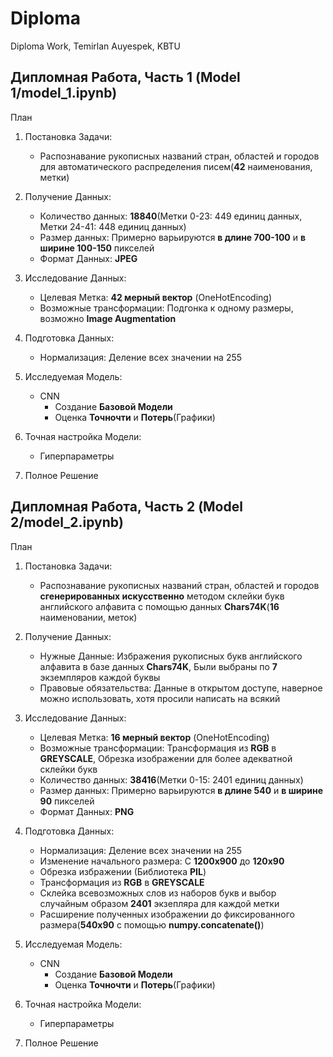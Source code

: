 # Diploma
Diploma Work, Temirlan Auyespek, KBTU

## Дипломная Работа, Часть 1 (Model 1/model_1.ipynb) 

План

1. Постановка Задачи:
   - Распознавание рукописных названий стран, областей и городов для автоматического распределения писем(**42** наименования, метки)

2. Получение Данных:
   - Количество данных:       **18840**(Метки 0-23: 449 единиц данных, Метки 24-41: 448 единиц данных)
   - Размер данных:           Примерно варьируются **в длине 700-100** и **в ширине 100-150** пикселей
   - Формат Данных:           **JPEG**

3. Исследование Данных:
   - Целевая Метка:              **42 мерный вектор** (OneHotEncoding)
   - Возможные трансформации:    Подгонка к одному размеры, возможно **Image Augmentation**
   
4. Подготовка Данных:
   - Нормализация:              Деление всех значении на 255
   
5. Исследуемая Модель:
   - CNN
     - Создание **Базовой Модели**
     - Оценка **Точночти** и **Потерь**(Графики)
   
6. Точная настройка Модели:
   - Гиперпараметры
   
7. Полное Решение


## Дипломная Работа, Часть 2 (Model 2/model_2.ipynb) 

План

1. Постановка Задачи:
   - Распознавание рукописных названий стран, областей и городов **сгенерированных искусственно** методом склейки букв английского алфавита с помощью данных **Chars74K**(**16** наименовании, меток)
   
2. Получение Данных:
   - Нужные Данные:     Избражения рукописных букв английского алфавита в базе данных **Chars74K**, Были выбраны по **7** экземпляров каждой буквы
   - Правовые обязательства:  Данные в открытом доступе, наверное можно использовать, хотя просили написать на всякий       

3. Исследование Данных:
   - Целевая Метка:              **16 мерный вектор** (OneHotEncoding)
   - Возможные трансформации:    Трансформация из **RGB** в **GREYSCALE**, Обрезка изображении для более адекватной склейки букв
   - Количество данных:       **38416**(Метки 0-15: 2401 единиц данных)
   - Размер данных:           Примерно варьируются **в длине 540** и **в ширине 90** пикселей
   - Формат Данных:           **PNG**
   
4. Подготовка Данных:
   - Нормализация:              Деление всех значении на 255
   - Изменение начального размера: С **1200х900** до **120х90**
   - Обрезка избражении (Библиотека **PIL**)
   - Трансформация из **RGB** в **GREYSCALE**
   - Склейка всевозможных слов из наборов букв и выбор случайным образом **2401** экзепляра для каждой метки
   - Расширение полученных изображении до фиксированного размера(**540х90** с помощью **numpy.concatenate()**)
   
5. Исследуемая Модель:
   - CNN
     - Создание **Базовой Модели**
     - Оценка **Точночти** и **Потерь**(Графики)
   
6. Точная настройка Модели:
   - Гиперпараметры
   
7. Полное Решение
